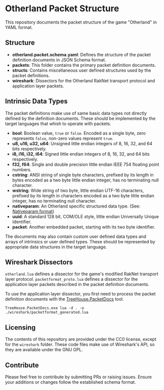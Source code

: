 # Otherland Packet Structure

This repository documents the packet structure of the game "Otherland" in YAML format.

## Structure
- **otherland.packet.schema.yaml**: Defines the structure of the packet definition documents in JSON Schema format.
- **packets**: This folder contains the primary packet definition documents.
- **structs**: Contains miscellaneous user defined structures used by the packet definitions.
- **wireshark**: Dissectors for the Otherland RakNet transport protocol and application layer packets.

## Intrinsic Data Types

The packet definitions make use of same basic data types not directly defined by the definition documents. These should be implemented by the target languages that whish to operate with packets.

- **bool**: Boolean value, `true` or `false`. Encoded as a single byte, zero represents `false`, non-zero values represent `true`.
- **u8, u16, u32, u64**: Unsigned little endian integers of 8, 16, 32, and 64 bits respectively.
- **i8, i16, i32, i64**: Signed little endian integers of 8, 16, 32, and 64 bits respectively.
- **f32, f64**: Single and double precision little endian IEEE 754 floating point numbers.
- **cstring**: ANSI string of single byte characters, prefixed by its length in bytes encoded as a two byte little endian integer, has no terminating null character.
- **wstring**: Wide string of two byte, little endian UTF-16 characters, prefixed by its length in characters encoded as a two byte little endian integer, has no terminating null character.
- **nativeparam**: An Otherland specific structured data type. (See: [Nativeparam format](doc/nativeparam.md))
- **uuid**: A standard 128 bit, COM/OLE style, little endian Universally Unique Identifier.
- **packet**: Another embedded packet, starting with its two byte identifier.

The documents may also contain custom user defined data types and arrays of intrinsics or user defined types. These should be represented by appropriate data structures in the target language.

## Wireshark Dissectors

`otherland.lua` defines a dissector for the game's modified RakNet transport layer protocol. `packetformat_proto.lua` defines a dissector for the application layer packets described in the packet definition documents.

To use the application layer dissector, you first need to process the packet definition documents with the [TreeHouse.PacketDocs](https://github.com/DRKV333/TreeHouse) tool.

```
TreeHouse.PacketDocs.exe lua -d . -o ./wireshark/packetformat_generated.lua
```

## Licensing

The contents of this repository are provided under the CC0 license, except for the `wireshark` folder. These code files make use of Wireshark's API, so they are available under the GNU GPL.

## Contribute
Please feel free to contribute by submitting PRs or raising issues. Ensure your additions or changes follow the established schema format.